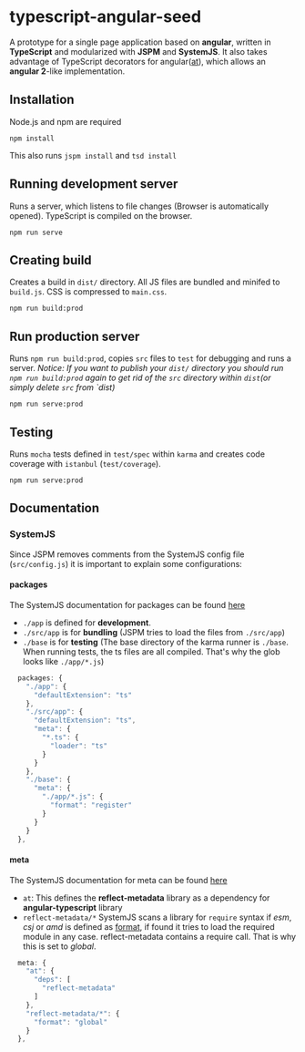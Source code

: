 # typescript-angular-seed

A prototype for a single page application based on **angular**, written in **TypeScript** and modularized with **JSPM** and **SystemJS**. 
It also takes advantage of TypeScript decorators for angular([at](https://github.com/RobinBuschmann/angular-typescript)), 
which allows an **angular 2**-like implementation.

## Installation

Node.js and npm are required

````shell
npm install
````
This also runs `jspm install` and `tsd install`

## Running development server
Runs a server, which listens to file changes (Browser is automatically opened). TypeScript is compiled on the browser.

````shell
npm run serve
````

## Creating build

Creates a build in `dist/` directory. All JS files are bundled  and minifed to `build.js`. CSS is compressed to `main.css`.

````shell
npm run build:prod
````

## Run production server

Runs `npm run build:prod`, copies `src` files to `test` for debugging and runs a server. *Notice: If you want to publish your `dist/` directory you should run `npm run build:prod` again to get rid of the `src` directory within `dist`(or simply delete `src` from `dist)*

````shell
npm run serve:prod
````

## Testing

Runs `mocha` tests defined in `test/spec` within `karma` and creates code coverage with `istanbul` (`test/coverage`).

````shell
npm run serve:prod
````

## Documentation

### SystemJS

Since JSPM removes comments from the SystemJS config file (`src/config.js`) it is important to explain some configurations:

#### packages
The SystemJS documentation for packages can be found [here](https://github.com/systemjs/systemjs/blob/master/docs/config-api.md#packages)

* `./app` is defined for **development**. 
* `./src/app` is for **bundling** (JSPM tries to load the files from `./src/app`)
* `./base` is for **testing** (The base directory of the karma runner is `./base`. 
When running tests, the ts files are all compiled. That's why the glob looks like `./app/*.js`)

````src/config.js
  packages: {
    "./app": {
      "defaultExtension": "ts"
    },
    "./src/app": {
      "defaultExtension": "ts",
      "meta": {
        "*.ts": {
          "loader": "ts"
        }
      }
    },
    "./base": {
      "meta": {
        "./app/*.js": {
          "format": "register"
        }
      }
    }
  },
````
#### meta
The SystemJS documentation for meta can be found [here](https://github.com/systemjs/systemjs/blob/master/docs/config-api.md#meta)

* `at`: This defines the **reflect-metadata** library as a dependency for **angular-typescript** library
* `reflect-metadata/*` SystemJS scans a library for `require` syntax if _esm_, _csj_ or _amd_ is defined as 
[format](https://github.com/systemjs/systemjs/blob/master/docs/module-formats.md), if found it tries to load
the required module in any case. reflect-metadata contains
a require call. That is why this is set to _global_.

````src/config.js
  meta: {
    "at": {
      "deps": [
        "reflect-metadata"
      ]
    },
    "reflect-metadata/*": {
      "format": "global"
    }
  },
````
